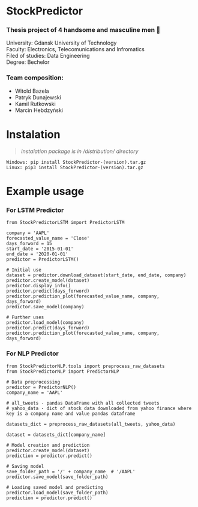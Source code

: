 # StockPredictor
  
### Thesis project of 4 handsome and masculine men :muscle:  
University: Gdansk University of Technology  
Faculty: Electronics, Telecomunications and Infromatics  
Filed of studies: Data Engineering  
Degree: Bechelor

### Team composition:  
* Witold Bazela
* Patryk Dunajewski  
* Kamil Rutkowski  
* Marcin Hebdzyński
    
# Instalation

> *instalation package is in /distribution/ directory*
```
Windows: pip install StockPredictor-(version).tar.gz
Linux: pip3 install StockPredictor-(version).tar.gz
```
# Example usage

### For LSTM Predictor  
```
from StockPredictorLSTM import PredictorLSTM

company = 'AAPL'
forecasted_value_name = 'Close'
days_forword = 15
start_date = '2015-01-01'
end_date = '2020-01-01'
predictor = PredictorLSTM()

# Initial use
dataset = predictor.download_dataset(start_date, end_date, company)
predictor.create_model(dataset)
predictor.display_info()
predictor.predict(days_forword)
predictor.prediction_plot(forecasted_value_name, company, days_forword)
predictor.save_model(company)

# Further uses
predictor.load_model(company)
predictor.predict(days_forword)
predictor.prediction_plot(forecasted_value_name, company, days_forword)
```

### For NLP Predictor

```
from StockPredictorNLP.tools import preprocess_raw_datasets
from StockPredictorNLP import PredictorNLP

# Data preprocessing
predictor = PredictorNLP()
company_name = 'AAPL'

# all_tweets - pandas DataFrame with all collected tweets
# yahoo_data - dict of stock data downloaded from yahoo finance where key is a company name and value pandas dataframe 

datasets_dict = preprocess_raw_datasets(all_tweets, yahoo_data)

dataset = datasets_dict[company_name]

# Model creation and prediction
predictor.create_model(dataset)
prediction = predictor.predict()

# Saving model
save_folder_path = '/' + company_name  # '/AAPL'
predictor.save_model(save_folder_path)

# Loading saved model and predicting
predictor.load_model(save_folder_path)  
prediction = predictor.predict()
```